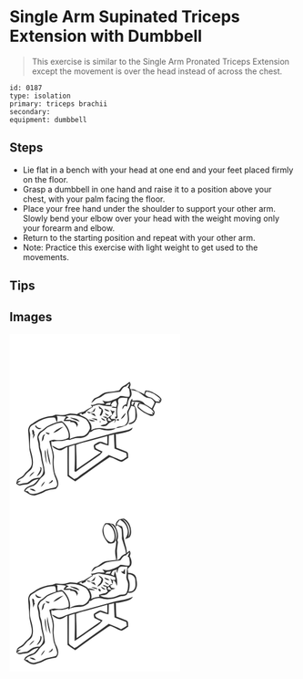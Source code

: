 # Single Arm Supinated Triceps Extension with Dumbbell
> This exercise is similar to the Single Arm Pronated Triceps Extension except the movement is over the head instead of across the chest.

``` 
id: 0187 
type: isolation 
primary: triceps brachii 
secondary:  
equipment: dumbbell 
``` 

## Steps

 - Lie flat in a bench with your head at one end and your feet placed firmly on the floor.
 - Grasp a dumbbell in one hand and raise it to a position above your chest, with your palm facing the floor.
 - Place your free hand under the shoulder to support your other arm. Slowly bend your elbow over your head with the weight moving only your forearm and elbow.
 - Return to the starting position and repeat with your other arm.
 - Note: Practice this exercise with light weight to get used to the movements.

## Tips


## Images

<svg width="300" height="296" viewBox="0 0 225 222" xmlns="http://www.w3.org/2000/svg">
  <g fill="#FFF">
    <path d="M0 0h225v222H0V0m150.08 68.58c-2.64 1.12-3.83 3.86-5.61 5.89-5.71 1.66-11.76 1.55-17.6 2.53-3.23.6-5.75 2.81-8.33 4.68-2 1.48-4.49 2.01-6.64 3.22-1.8 1.64-3.01 3.82-4.01 6.02 2.38-1.21 3.67-3.68 5.85-5.13 2.28-1.15 4.86-1.61 7.04-2.99 2.37-1.15 4.14-3.34 6.75-4.05 5.98-1.85 12.35-1.56 18.46-2.71 2.42-2.51 3.34-6.77 7.6-6.69 1.34-1.52 2.76-3.01 4.63-3.89-.57 1.91-1.51 3.67-2.48 5.41.5.31 1.49.94 1.98 1.25.2 3.42 1.83 7.13.2 10.39-4.14 1.52-8.13-1.65-12.28-.51-3.12 3.19-7.6 4.2-11.56 5.92-3.76 1.69-8.08 1.11-11.8-.39 1.04 1.36 2.31 2.63 2.84 4.3-3.9.36-7.99-.95-11.71.73-1.98.89-4.14.97-6.27.9.59.91 1.19 1.82 1.78 2.73-3.98 1.52-7.52 3.88-11.09 6.15-3.19.65-6.47 1.33-9.06 3.48-3.25-.38-6.51-1.12-9.8-.87-3.04.43-5.82 2.09-8.94 1.99-3.08.17-6.09-.67-9.16-.71-1.98.61-3.75 1.85-5.85 2.04-9.01.75-17.63 4.41-24.8 9.87-3.79 1.33-5.45 5.28-5.69 9.03.56 7.62 1.31 15.22 1.58 22.86.46 7.4 4.18 14.46 3.07 21.96-1.03 5.87-6.9 8.46-10.05 12.98-2.13 3.42-6.59 4.03-8.99 7.14-.59 1.52-.89 3.14-1.31 4.71 1.62 1.26 3.32 3.2 5.61 2.42 3.55-1.09 7.43-.77 10.89-2 3.8-3 7.86-5.79 12.86-6.22-2.79 3.3-5.44 7.44-10.06 8.26-3.47 1.58-8.29 3.33-8.85 7.63 1.05.67 2.13 1.29 3.24 1.87 2.9 2.44 6.65 3.97 10.46 3.85 4.3-1.46 8.8-2.48 12.79-4.74 4.67-2.75 10.2-2.97 15.4-3.99 1.54-1.7 3.18-3.64 3.08-6.08.45-5.71-3.48-10.4-4.8-15.7-1.13-6.3-1.77-12.71-.98-19.09.59-7.63-4.31-14.48-3.24-22.07.26.21.78.64 1.03.85l1.33.12c4.65-1.6 9.62-.26 14.32-1.5 2.28-.5 4.57-1.5 6.92-.78 3.94-1.37 7.92-2.97 12.18-2.57 5.62.28 12.2-1.99 14.43-7.59 1.62-.3 3.13-.92 4.19-2.23 3.44-1.31 7.21-2.55 10.9-1.58 6.42 1.93 14.31 2.64 19.91-1.75-4.93.6-9.92 1.73-14.88.69-5.96-1.26-12.43-1.08-17.9 1.86 1.05-3.66.29-7.96-2.34-10.79l-.43-.54c-.26-.5-.77-1.49-1.03-1.98-2.43-2.78-5.94-4.33-9.35-5.54-.9-.67-1.79-1.35-2.69-2.03 1.37-.59 2.73-1.18 4.11-1.74l-1.47 1.03c.48.49.98.97 1.48 1.45 1.43-.93 3.01-1.6 4.61-2.21.02-.41.07-1.24.1-1.66 2.94-2.23 5.76-4.72 9.22-6.15-.08-.32-.23-.97-.3-1.3 3.51-.29 6.78-2.69 10.38-1.53a53.704 53.704 0 0 0 16.21 1.81l-2.28-.94c.63-3.46 3.07-5.56 6.36-6.34.49 1.5 1 2.99 1.5 4.48-.4 1.29-.77 2.59-1.12 3.9-1.45-.27-2.89-.55-4.33-.84-.72.46-1.42.93-2.11 1.41 2.25.22 4.5.51 6.75.81-.45 3.72-.41 7.48.04 11.2h-1.86l.44 2.79c1-.5 2.02-.97 2.99-1.53-.89-6.2-.91-12.66 1.14-18.65-1.04-2.39-.89-5.79 1.87-6.95 3.17-1.21 6.71-.22 10.02-.37.03 2.95-.63 5.82-1.71 8.55-3.27.39-5.69 3.14-4.82 6.5.77-1.38 1.47-2.81 2.29-4.16 1.19-.69 2.51.25 3.74.38 1.1-4.22 1.24-9.13 4.49-12.38 2.36-2.66 1.21-6.64.49-9.7 3.39 1.04 7.04 1.41 10.15 3.21 3.29 2.04 6.03 4.85 9.34 6.86 2.41 1.45 5.61.32 7.88 2.11 1.72 1.08 2.84 2.85 3.82 4.59-.9 2.73-2.36 5.23-3.63 7.79-2.9-1.98-5.86-3.9-9.01-5.46-3.54-5.6-10.67-5.54-16.45-4.54l-.28-2.8c-2.05 1.69-3.04 4.17-2.9 6.81.14 4.06-2.6 7.26-3.92 10.88.53 5.22 2.51 11.37-1.33 15.83-3 4.61-9.79 1.4-13.33 5.32 4.55-.32 9.01-1.67 13.12-3.63 3.47-2.03 4.43-6.58 3.9-10.3-.07-3.09-1.23-6.5.4-9.35 1.05-1.98 1.87-4.07 2.65-6.17 1.66.56 4.08.4 4.85 2.34.83 4.6.83 9.34.52 13.99-.98 4.09-4.86 5.95-8.68 6.59-.53 2.11 2.3 1.24 3.47.98 5.44-1.35 8.01-7.43 7.36-12.59-.5-3.99-.41-8.53-3.55-11.51-.15-1.19 2.55-5.78-.23-4.23-.71 1.22-1.34 2.48-1.96 3.75l-1.45-1.05c.13-1.21.27-2.41.41-3.62 4.32-.16 8.63.29 12.81 1.37-1.28.02-2.56.06-3.84.1-.97 2.32-2.72 5.29-.31 7.39 4.37 4.12 9.75 7.16 15.29 9.43 2.27 1.18 5.32.37 5.79-2.38 1.29-2.22-.59-4.27-1.87-5.92 1.35-2.96 2.65-5.95 4.11-8.86 1.55.44 3.13.62 4.73.55 1.64-.96 2.37-2.89 2.5-4.71-1.38-3.34-4.76-5.2-7.64-7.08-4.17-2.36-8.69-4.96-13.66-4.54-.56 1.63-1.18 3.24-1.66 4.9-3.54-2.27-7.65-3.38-11.26-5.52-2-1.3-4.41-.88-6.66-.97-.27-.69-.81-2.08-1.08-2.78 1.38-2.31 1.67-4.95-.28-7.04-2.59 1.96-5.09 4.08-8.09 5.38m-32.59 26.35c.27 1.08.53 2.17.8 3.25.96.39 1.93.78 2.9 1.17.19 2.85-1.23 5.39-2.38 7.89 2.81 1.68 3.35-2.57 4.36-4.37 1.17-3.9-3.36-5.75-5.68-7.94m-7.73 7.11c-.93.49-1.86.98-2.8 1.47-1.77-.62-3.59-1.12-5.46-1.31 1.1.91 2.33 1.65 3.55 2.39 2.33-.85 4.66-1.69 6.96-2.59.45-1.62.88-3.25 1.28-4.88-1.4 1.47-2.53 3.16-3.53 4.92m15.38-3.58c.86 3.16 4.1 3.31 6.83 3.61-.68-.62-1.35-1.24-2.03-1.85-1.62-.53-3.2-1.16-4.8-1.76m7.38 1.3c2.02 1.99 2.23 4.83 3.16 7.35.3-.79.89-2.36 1.19-3.14.46-.42 1.37-1.25 1.82-1.67-.25-.2-.76-.61-1.02-.81-.61.06-1.22.08-1.83.05-1.12-.57-2.22-1.17-3.32-1.78m-6.82 4.37c.87 2.32 2.84 4.54 5.54 3.37-1.82-1.16-3.65-2.31-5.54-3.37m21.03 8.22c3.33-1.68 5.7-4.77 6.54-8.4-2.73 2.32-4.86 5.26-6.54 8.4m-39.57-7.53c2.09 1.45 4.19 2.94 6.61 3.77-.66-1.2-1.36-2.39-2.06-3.57-1.51-.08-3.03-.14-4.55-.2m21.22 6.09l-.38-1.79c-1.75-.24-3.49-.45-5.24-.62 1.47 1.17 3.16 1.99 4.96 2.51-.22 2.08.62 3.94 1.92 5.52-.95.76-1.9 1.51-2.85 2.27-2.41.33-4.77.94-6.99 1.96 1.95 1.14 4.21.93 6.32.49 2.43-.21 3.47-2.72 5.32-3.94 2.54-1.63 5.34-2.76 7.99-4.18-.54 1.35-1.02 2.72-1.46 4.11 1.26-1.21 2-2.8 2.75-4.36-1.9-1.49-4.39-.84-6.6-.97-.41-.87-.81-1.74-1.2-2.6a8.463 8.463 0 0 0 2.5-2.69c-2.62.98-4.49 3.18-7.04 4.29m-20.64.36c2.57 1.14 5.24 2 7.94 2.76-.16-.5-.47-1.5-.63-2-2.4-.52-4.85-.83-7.31-.76m12.9-.76c1.07 2.49 3.24 4.08 6.05 3.67-1.72-1.66-3.84-2.81-6.05-3.67m-16.58 2.26c2.23 2.44 5.94 2.83 8.93 1.7-2.9-.91-5.89-1.55-8.93-1.7m37.61-.53c-.8 2.94 4.27 2.41 2-.13-.5.03-1.5.1-2 .13m-22.42 2.78c-1.74 2.85 3.31.44 0 0m36.14 11.56c-9.17 1.91-18.41 3.6-27.39 6.34-17.5 4.69-34.98 9.47-52.34 14.65-3.84 1.11-7.38 3.92-11.56 3.43-2.82-1.12-5.3-2.96-8.2-3.91 1.77 3.39 5.6 4.86 9.01 5.99 4.54.98 7.45-3.2 11.46-4.26.11 12.76.01 25.51.13 38.26 3.34 2.42 6.74 4.75 10.19 7.01 14.85-11 29.92-21.78 45.34-31.96 5.64.85 10.2 5.2 15.81 6.22 3.21-1.18 5.81-3.6 8.72-5.37-.45-2.67.65-6.97-2.62-8.07-4.27-1.81-8.66-3.31-12.95-5.04-.66-6-.58-12.04-.84-18.07 2.64.05 5.25-.38 7.78-1.11 4.27-1.18 8.91-1.69 12.62-4.3 1.16-.64 1.24-2.07 1.7-3.17-2.16 1.36-4.29 2.9-6.86 3.36z"/>
    <path d="M180.42 75.86c6.59.53 12.6 4.34 17.45 8.64l1.45 3.02c-.72-.36-2.17-1.08-2.89-1.44.58 1.01 1.15 2.02 1.72 3.05-1.7-.07-3.4-.05-5.07-.34-2.54-1.7-4.35-4.6-7.56-5.18-2.84-.47-5.24-2.01-6.88-4.35.6-1.13 1.2-2.26 1.78-3.4zM126.53 93.31c1.02-3.01 4.69-2.31 7.11-3.14l-.96 3.31c-2.05-.06-4.1-.1-6.15-.17zM171.43 91.87c5.55.56 10.43 3.64 14.84 6.85 1.91 1.33 3.45 3.18 4.05 5.47-.66-.28-1.97-.85-2.63-1.13.48 1.02.95 2.03 1.41 3.06-7.62-.08-14.21-5.1-19.43-10.23.59-1.34 1.18-2.68 1.76-4.02zM74.18 108.08c8.84-2.87 18.56-.23 26.38 4.28 3.12 3.05 5.26 7.35 5.53 11.7-1.63 5.2-5.97 10.89-12 10.64-5.17-.24-10.02 1.62-14.73 3.48 1.79-8.82-3.19-18.25-10.41-23.19-5.88.3-11.28 3.21-16.68 5.34-4.17 1.49-6.81 5.26-10.63 7.33-4.47 2.51-5.96 8.58-4.3 13.24 1.45 4.3.75 8.99 2.35 13.25 1.8 5.12 1.71 10.65 3.24 15.84.9 4.27 2.76 8.79 1.07 13.11-.61 2.44-2.54 4.16-4.05 6.06-3.32.4-6.87.34-9.85 2.06-2.31 1.24-4.21 3.1-6.46 4.44-3.24.61-6.53.97-9.69 1.97-1.12.61-5.18-.73-2.58-1.91 1.19-.8 2.39-1.57 3.53-2.45l-4.65.76c1.57-1.8 3.38-3.41 5.68-4.17 3.12-.98 4.44-4.21 6.6-6.37 2.5-2.82 6.63-4.43 7.52-8.44 2.45-8.39-1-16.9-2.89-25.03-.33-5.37-.16-10.78 0-16.16.57-3.32-2.05-6.6-.33-9.8.65-3.25 4.18-4.12 6.55-5.8 7.44-5.19 16.49-8.77 25.69-8.16 2.27 1.03 1.8 4.5 3.77 6.03.16-2.71 1.04-5.81-.63-8.24 4.09.55 8.23.74 12.35.81-.27.41-.83 1.23-1.11 1.65-.85 1.33-1.57 2.75-2.27 4.17 3.05.2 6.1.31 9.15-.01-.1.42-.3 1.26-.4 1.67 4.29-1.07 9.27 2.23 8.58 6.94.51-1.25 1.06-2.48 1.65-3.69-.58-1.23-.87-2.72-2-3.58-2.25-1.92-5.61-1.11-7.93-2.87-2.09-.02-4.19 0-6.28.02l.15-.88c1.36-.7 2.68-1.47 3.95-2.34-1.32-.52-2.63-1.03-3.87-1.7m5.32 2.03c3.97 2.45 8.5 3.89 12.92 5.34-2.7-4.35-8.37-4.62-12.92-5.34M33.63 121.2c1.38 3.33 5.47 5.72 8.54 2.92-2.97-.12-6.02-.7-7.19-3.81-.33.22-1.01.66-1.35.89m-3.99 5.7c.46 1.97.79 3.98.75 6.02l1.19-1.01c-.51 1.98-.71 4-.59 6.05 1.03-1.88 1.73-3.91 2.52-5.9-.29-.02-.87-.06-1.16-.09 1.01-2.22-.3-4.19-1.35-6.06-.34.25-1.02.74-1.36.99m10.42 48.27c.31.88.63 1.77.95 2.65-1.18 3.46-3.26 6.47-5.12 9.58 4.11-1.91 6.85-6.65 6.19-11.16-.51-.27-1.52-.8-2.02-1.07m-13.98 12.81c2.54-1.95 4.87-4.17 6.82-6.7-3.14 1.16-5.47 3.67-6.82 6.7zM129.78 113.99c-.74-1.49.35-2.77 1.36-3.72.69 1.65 1.98 2.83 3.4 3.83-1.57.38-3.26.74-4.76-.11z"/>
    <path d="M52.15 122.1c5.66-2.25 11.19-5.7 17.54-5.16 4.92 5.17 9.65 12.31 8.09 19.74-5.3 3.02-11.71 3.72-17.67 2.73-2.7-.68-5.21.61-7.64 1.57 1.14 7.41 4.92 14.36 4.49 21.99-.61 9.16.04 18.71 3.89 27.17 1.05 3.48 3.57 8.09.47 11.18-4.91 2.32-10.71 1.92-15.6 4.41-5.78 3.02-12.44 6.14-19.02 4.07-.94-.98-1.85-1.98-2.76-2.98-.82.01-2.45.04-3.26.05 1.22-3.88 5.86-5.01 9.24-6.34 5.39-1.24 7.82-6.7 11.12-10.53 1.93-2.3 5.37-3.8 5.52-7.18-.37-8.47-3.49-16.53-3.96-25-.1-3.79-2.73-7-2.43-10.82.31-3.96-1.35-7.65-2.05-11.47 1.42-2.38 2.1-5.52 4.82-6.8 3.4-1.78 5.57-5.26 9.21-6.63m5.5 8.06c5.28-.91 9.06-5.17 13.43-7.93-5.19 1.12-9.84 4.07-13.43 7.93m-9.87-.81c.4 2.03 2.24 2.72 4.07 2.99.27-.38.82-1.14 1.09-1.52-1.74-.44-3.45-.97-5.16-1.47m-5.27 12.14c2.08-1.53 2.83-3.84 2.71-6.37.64-1 1.26-2.01 1.86-3.03-4.48.86-3.83 5.95-4.57 9.4m2.72 8.78c.61.5.61.5 0 0m4.56 6.85c1.08 5.18 1.42 10.67 4.06 15.38-.38-7.52-3.41-14.65-3.54-22.23-.66 2.21-1.09 4.57-.52 6.85m-3.27-4.73c-.26 6.34.64 12.73 2.72 18.73-.47-5.04-1.39-10.04-1.46-15.12.1-1.35-.66-2.49-1.26-3.61m7.83 41.89c-1.08.77-2.09 1.63-2.91 2.68 2.14-.62 5.03-1.27 5.63-3.8-.9-2.11-1.87.36-2.72 1.12m-12.78 7.05c2.19-2.05 3.98-4.52 5.15-7.29-2.5 1.75-4.54 4.24-5.15 7.29m-15.08 2.79c2.46 1.42 5.09 2.67 7.98 2.82-1.57-2.76-5.04-3.83-7.98-2.82zM130.99 133.92c2.24-.55 4.49-1.11 6.73-1.72.06 6.25.64 12.47.75 18.71 5.06 2.23 10.37 3.91 15.49 6.03l.75 4.95c-3.01 1.69-6.34 5.65-10.02 3.36-4.47-2.34-9.37-3.63-13.86-5.93-9.35 6.71-18.6 13.57-28.05 20.15-4.17 2.95-8.46 5.74-12.39 9-1.45 1.29-3.27 2.02-5.08 2.66-2.3-1.85-4.87-3.39-6.99-5.46-.2-12.4-.06-24.82-.01-37.23 2.54-.85 5.11-1.61 7.7-2.29.25 11.54.16 23.12-.38 34.65.57.24 1.15.49 1.72.73 7.58-5.95 15.74-11.12 23.61-16.67 4.11-3.04 9.1-5.33 11.61-10.04-2.98-1.5-6.12-2.69-8.91-4.52-.31-1-.56-2.01-.75-3.03 2.27-1.24 4.54-2.49 6.84-3.67 3.51 1.42 7.11 2.68 10.88 3.14.19-4.27.16-8.55.36-12.82z"/>
    <path d="M105.53 140.72c7.75-2.28 15.63-4.13 23.39-6.36.03 3.52.05 7.04.08 10.56-3.93-1.04-8.18-4.75-12.15-2.14-1.92 1.05-3.88 2.07-5.56 3.48-.85 1.74.38 3.74.59 5.55 2.89 1.38 5.79 2.76 8.68 4.16-10.85 7.13-21.34 14.8-32.07 22.13-.02-10.72-.24-21.43-.79-32.12 5.64-2.62 11.89-3.52 17.83-5.26z"/>
  </g>
  <g fill="#333">
    <path d="M150.08 68.58c3-1.3 5.5-3.42 8.09-5.38 1.95 2.09 1.66 4.73.28 7.04.27.7.81 2.09 1.08 2.78 2.25.09 4.66-.33 6.66.97 3.61 2.14 7.72 3.25 11.26 5.52.48-1.66 1.1-3.27 1.66-4.9 4.97-.42 9.49 2.18 13.66 4.54 2.88 1.88 6.26 3.74 7.64 7.08-.13 1.82-.86 3.75-2.5 4.71-1.6.07-3.18-.11-4.73-.55-1.46 2.91-2.76 5.9-4.11 8.86 1.28 1.65 3.16 3.7 1.87 5.92-.47 2.75-3.52 3.56-5.79 2.38-5.54-2.27-10.92-5.31-15.29-9.43-2.41-2.1-.66-5.07.31-7.39 1.28-.04 2.56-.08 3.84-.1a44.57 44.57 0 0 0-12.81-1.37c-.14 1.21-.28 2.41-.41 3.62l1.45 1.05c.62-1.27 1.25-2.53 1.96-3.75 2.78-1.55.08 3.04.23 4.23 3.14 2.98 3.05 7.52 3.55 11.51.65 5.16-1.92 11.24-7.36 12.59-1.17.26-4 1.13-3.47-.98 3.82-.64 7.7-2.5 8.68-6.59.31-4.65.31-9.39-.52-13.99-.77-1.94-3.19-1.78-4.85-2.34-.78 2.1-1.6 4.19-2.65 6.17-1.63 2.85-.47 6.26-.4 9.35.53 3.72-.43 8.27-3.9 10.3-4.11 1.96-8.57 3.31-13.12 3.63 3.54-3.92 10.33-.71 13.33-5.32 3.84-4.46 1.86-10.61 1.33-15.83 1.32-3.62 4.06-6.82 3.92-10.88-.14-2.64.85-5.12 2.9-6.81l.28 2.8c5.78-1 12.91-1.06 16.45 4.54 3.15 1.56 6.11 3.48 9.01 5.46 1.27-2.56 2.73-5.06 3.63-7.79-.98-1.74-2.1-3.51-3.82-4.59-2.27-1.79-5.47-.66-7.88-2.11-3.31-2.01-6.05-4.82-9.34-6.86-3.11-1.8-6.76-2.17-10.15-3.21.72 3.06 1.87 7.04-.49 9.7-3.25 3.25-3.39 8.16-4.49 12.38-1.23-.13-2.55-1.07-3.74-.38-.82 1.35-1.52 2.78-2.29 4.16-.87-3.36 1.55-6.11 4.82-6.5 1.08-2.73 1.74-5.6 1.71-8.55-3.31.15-6.85-.84-10.02.37-2.76 1.16-2.91 4.56-1.87 6.95-2.05 5.99-2.03 12.45-1.14 18.65-.97.56-1.99 1.03-2.99 1.53l-.44-2.79h1.86c-.45-3.72-.49-7.48-.04-11.2-2.25-.3-4.5-.59-6.75-.81.69-.48 1.39-.95 2.11-1.41 1.44.29 2.88.57 4.33.84.35-1.31.72-2.61 1.12-3.9-.5-1.49-1.01-2.98-1.5-4.48-3.29.78-5.73 2.88-6.36 6.34l2.28.94c-5.48.22-10.92-.38-16.21-1.81-3.6-1.16-6.87 1.24-10.38 1.53.07.33.22.98.3 1.3-3.46 1.43-6.28 3.92-9.22 6.15-.03.42-.08 1.25-.1 1.66-1.6.61-3.18 1.28-4.61 2.21-.5-.48-1-.96-1.48-1.45l1.47-1.03c-1.38.56-2.74 1.15-4.11 1.74.9.68 1.79 1.36 2.69 2.03 3.41 1.21 6.92 2.76 9.35 5.54.26.49.77 1.48 1.03 1.98l.43.54c2.63 2.83 3.39 7.13 2.34 10.79 5.47-2.94 11.94-3.12 17.9-1.86 4.96 1.04 9.95-.09 14.88-.69-5.6 4.39-13.49 3.68-19.91 1.75-3.69-.97-7.46.27-10.9 1.58-1.06 1.31-2.57 1.93-4.19 2.23-2.23 5.6-8.81 7.87-14.43 7.59-4.26-.4-8.24 1.2-12.18 2.57-2.35-.72-4.64.28-6.92.78-4.7 1.24-9.67-.1-14.32 1.5l-1.33-.12c-.25-.21-.77-.64-1.03-.85-1.07 7.59 3.83 14.44 3.24 22.07-.79 6.38-.15 12.79.98 19.09 1.32 5.3 5.25 9.99 4.8 15.7.1 2.44-1.54 4.38-3.08 6.08-5.2 1.02-10.73 1.24-15.4 3.99-3.99 2.26-8.49 3.28-12.79 4.74-3.81.12-7.56-1.41-10.46-3.85-1.11-.58-2.19-1.2-3.24-1.87.56-4.3 5.38-6.05 8.85-7.63 4.62-.82 7.27-4.96 10.06-8.26-5 .43-9.06 3.22-12.86 6.22-3.46 1.23-7.34.91-10.89 2-2.29.78-3.99-1.16-5.61-2.42.42-1.57.72-3.19 1.31-4.71 2.4-3.11 6.86-3.72 8.99-7.14 3.15-4.52 9.02-7.11 10.05-12.98 1.11-7.5-2.61-14.56-3.07-21.96-.27-7.64-1.02-15.24-1.58-22.86.24-3.75 1.9-7.7 5.69-9.03 7.17-5.46 15.79-9.12 24.8-9.87 2.1-.19 3.87-1.43 5.85-2.04 3.07.04 6.08.88 9.16.71 3.12.1 5.9-1.56 8.94-1.99 3.29-.25 6.55.49 9.8.87 2.59-2.15 5.87-2.83 9.06-3.48 3.57-2.27 7.11-4.63 11.09-6.15-.59-.91-1.19-1.82-1.78-2.73 2.13.07 4.29-.01 6.27-.9 3.72-1.68 7.81-.37 11.71-.73-.53-1.67-1.8-2.94-2.84-4.3 3.72 1.5 8.04 2.08 11.8.39 3.96-1.72 8.44-2.73 11.56-5.92 4.15-1.14 8.14 2.03 12.28.51 1.63-3.26 0-6.97-.2-10.39-.49-.31-1.48-.94-1.98-1.25.97-1.74 1.91-3.5 2.48-5.41-1.87.88-3.29 2.37-4.63 3.89-4.26-.08-5.18 4.18-7.6 6.69-6.11 1.15-12.48.86-18.46 2.71-2.61.71-4.38 2.9-6.75 4.05-2.18 1.38-4.76 1.84-7.04 2.99-2.18 1.45-3.47 3.92-5.85 5.13 1-2.2 2.21-4.38 4.01-6.02 2.15-1.21 4.64-1.74 6.64-3.22 2.58-1.87 5.1-4.08 8.33-4.68 5.84-.98 11.89-.87 17.6-2.53 1.78-2.03 2.97-4.77 5.61-5.89m30.34 7.28a219.6 219.6 0 0 1-1.78 3.4c1.64 2.34 4.04 3.88 6.88 4.35 3.21.58 5.02 3.48 7.56 5.18 1.67.29 3.37.27 5.07.34-.57-1.03-1.14-2.04-1.72-3.05.72.36 2.17 1.08 2.89 1.44l-1.45-3.02c-4.85-4.3-10.86-8.11-17.45-8.64m-53.89 17.45c2.05.07 4.1.11 6.15.17l.96-3.31c-2.42.83-6.09.13-7.11 3.14m44.9-1.44c-.58 1.34-1.17 2.68-1.76 4.02 5.22 5.13 11.81 10.15 19.43 10.23-.46-1.03-.93-2.04-1.41-3.06.66.28 1.97.85 2.63 1.13-.6-2.29-2.14-4.14-4.05-5.47-4.41-3.21-9.29-6.29-14.84-6.85m-97.25 16.21c1.24.67 2.55 1.18 3.87 1.7-1.27.87-2.59 1.64-3.95 2.34l-.15.88c2.09-.02 4.19-.04 6.28-.02 2.32 1.76 5.68.95 7.93 2.87 1.13.86 1.42 2.35 2 3.58-.59 1.21-1.14 2.44-1.65 3.69.69-4.71-4.29-8.01-8.58-6.94.1-.41.3-1.25.4-1.67-3.05.32-6.1.21-9.15.01.7-1.42 1.42-2.84 2.27-4.17.28-.42.84-1.24 1.11-1.65-4.12-.07-8.26-.26-12.35-.81 1.67 2.43.79 5.53.63 8.24-1.97-1.53-1.5-5-3.77-6.03-9.2-.61-18.25 2.97-25.69 8.16-2.37 1.68-5.9 2.55-6.55 5.8-1.72 3.2.9 6.48.33 9.8-.16 5.38-.33 10.79 0 16.16 1.89 8.13 5.34 16.64 2.89 25.03-.89 4.01-5.02 5.62-7.52 8.44-2.16 2.16-3.48 5.39-6.6 6.37-2.3.76-4.11 2.37-5.68 4.17l4.65-.76c-1.14.88-2.34 1.65-3.53 2.45-2.6 1.18 1.46 2.52 2.58 1.91 3.16-1 6.45-1.36 9.69-1.97 2.25-1.34 4.15-3.2 6.46-4.44 2.98-1.72 6.53-1.66 9.85-2.06 1.51-1.9 3.44-3.62 4.05-6.06 1.69-4.32-.17-8.84-1.07-13.11-1.53-5.19-1.44-10.72-3.24-15.84-1.6-4.26-.9-8.95-2.35-13.25-1.66-4.66-.17-10.73 4.3-13.24 3.82-2.07 6.46-5.84 10.63-7.33 5.4-2.13 10.8-5.04 16.68-5.34 7.22 4.94 12.2 14.37 10.41 23.19 4.71-1.86 9.56-3.72 14.73-3.48 6.03.25 10.37-5.44 12-10.64-.27-4.35-2.41-8.65-5.53-11.7-7.82-4.51-17.54-7.15-26.38-4.28M52.15 122.1c-3.64 1.37-5.81 4.85-9.21 6.63-2.72 1.28-3.4 4.42-4.82 6.8.7 3.82 2.36 7.51 2.05 11.47-.3 3.82 2.33 7.03 2.43 10.82.47 8.47 3.59 16.53 3.96 25-.15 3.38-3.59 4.88-5.52 7.18-3.3 3.83-5.73 9.29-11.12 10.53-3.38 1.33-8.02 2.46-9.24 6.34.81-.01 2.44-.04 3.26-.05.91 1 1.82 2 2.76 2.98 6.58 2.07 13.24-1.05 19.02-4.07 4.89-2.49 10.69-2.09 15.6-4.41 3.1-3.09.58-7.7-.47-11.18-3.85-8.46-4.5-18.01-3.89-27.17.43-7.63-3.35-14.58-4.49-21.99 2.43-.96 4.94-2.25 7.64-1.57 5.96.99 12.37.29 17.67-2.73 1.56-7.43-3.17-14.57-8.09-19.74-6.35-.54-11.88 2.91-17.54 5.16z"/>
    <path d="M117.49 94.93c2.32 2.19 6.85 4.04 5.68 7.94-1.01 1.8-1.55 6.05-4.36 4.37 1.15-2.5 2.57-5.04 2.38-7.89-.97-.39-1.94-.78-2.9-1.17-.27-1.08-.53-2.17-.8-3.25zM109.76 102.04c1-1.76 2.13-3.45 3.53-4.92-.4 1.63-.83 3.26-1.28 4.88-2.3.9-4.63 1.74-6.96 2.59-1.22-.74-2.45-1.48-3.55-2.39 1.87.19 3.69.69 5.46 1.31.94-.49 1.87-.98 2.8-1.47zM125.14 98.46c1.6.6 3.18 1.23 4.8 1.76.68.61 1.35 1.23 2.03 1.85-2.73-.3-5.97-.45-6.83-3.61zM132.52 99.76c1.1.61 2.2 1.21 3.32 1.78.61.03 1.22.01 1.83-.05.26.2.77.61 1.02.81-.45.42-1.36 1.25-1.82 1.67-.3.78-.89 2.35-1.19 3.14-.93-2.52-1.14-5.36-3.16-7.35zM125.7 104.13c1.89 1.06 3.72 2.21 5.54 3.37-2.7 1.17-4.67-1.05-5.54-3.37zM146.73 112.35c1.68-3.14 3.81-6.08 6.54-8.4-.84 3.63-3.21 6.72-6.54 8.4zM107.16 104.82c1.52.06 3.04.12 4.55.2.7 1.18 1.4 2.37 2.06 3.57-2.42-.83-4.52-2.32-6.61-3.77z"/>
    <path d="M128.38 110.91c2.55-1.11 4.42-3.31 7.04-4.29a8.463 8.463 0 0 1-2.5 2.69c.39.86.79 1.73 1.2 2.6 2.21.13 4.7-.52 6.6.97-.75 1.56-1.49 3.15-2.75 4.36.44-1.39.92-2.76 1.46-4.11-2.65 1.42-5.45 2.55-7.99 4.18-1.85 1.22-2.89 3.73-5.32 3.94-2.11.44-4.37.65-6.32-.49 2.22-1.02 4.58-1.63 6.99-1.96.95-.76 1.9-1.51 2.85-2.27-1.3-1.58-2.14-3.44-1.92-5.52-1.8-.52-3.49-1.34-4.96-2.51 1.75.17 3.49.38 5.24.62l.38 1.79m1.4 3.08c1.5.85 3.19.49 4.76.11-1.42-1-2.71-2.18-3.4-3.83-1.01.95-2.1 2.23-1.36 3.72zM79.5 110.11c4.55.72 10.22.99 12.92 5.34-4.42-1.45-8.95-2.89-12.92-5.34zM107.74 111.27c2.46-.07 4.91.24 7.31.76.16.5.47 1.5.63 2-2.7-.76-5.37-1.62-7.94-2.76z"/>
    <path d="M120.64 110.51c2.21.86 4.33 2.01 6.05 3.67-2.81.41-4.98-1.18-6.05-3.67zM104.06 112.77c3.04.15 6.03.79 8.93 1.7-2.99 1.13-6.7.74-8.93-1.7zM141.67 112.24c.5-.03 1.5-.1 2-.13 2.27 2.54-2.8 3.07-2 .13zM119.25 115.02c3.31.44-1.74 2.85 0 0zM33.63 121.2c.34-.23 1.02-.67 1.35-.89 1.17 3.11 4.22 3.69 7.19 3.81-3.07 2.8-7.16.41-8.54-2.92zM57.65 130.16c3.59-3.86 8.24-6.81 13.43-7.93-4.37 2.76-8.15 7.02-13.43 7.93zM155.39 126.58c2.57-.46 4.7-2 6.86-3.36-.46 1.1-.54 2.53-1.7 3.17-3.71 2.61-8.35 3.12-12.62 4.3-2.53.73-5.14 1.16-7.78 1.11.26 6.03.18 12.07.84 18.07 4.29 1.73 8.68 3.23 12.95 5.04 3.27 1.1 2.17 5.4 2.62 8.07-2.91 1.77-5.51 4.19-8.72 5.37-5.61-1.02-10.17-5.37-15.81-6.22-15.42 10.18-30.49 20.96-45.34 31.96-3.45-2.26-6.85-4.59-10.19-7.01-.12-12.75-.02-25.5-.13-38.26-4.01 1.06-6.92 5.24-11.46 4.26-3.41-1.13-7.24-2.6-9.01-5.99 2.9.95 5.38 2.79 8.2 3.91 4.18.49 7.72-2.32 11.56-3.43 17.36-5.18 34.84-9.96 52.34-14.65 8.98-2.74 18.22-4.43 27.39-6.34m-24.4 7.34c-.2 4.27-.17 8.55-.36 12.82-3.77-.46-7.37-1.72-10.88-3.14-2.3 1.18-4.57 2.43-6.84 3.67.19 1.02.44 2.03.75 3.03 2.79 1.83 5.93 3.02 8.91 4.52-2.51 4.71-7.5 7-11.61 10.04-7.87 5.55-16.03 10.72-23.61 16.67-.57-.24-1.15-.49-1.72-.73.54-11.53.63-23.11.38-34.65-2.59.68-5.16 1.44-7.7 2.29-.05 12.41-.19 24.83.01 37.23 2.12 2.07 4.69 3.61 6.99 5.46 1.81-.64 3.63-1.37 5.08-2.66 3.93-3.26 8.22-6.05 12.39-9 9.45-6.58 18.7-13.44 28.05-20.15 4.49 2.3 9.39 3.59 13.86 5.93 3.68 2.29 7.01-1.67 10.02-3.36l-.75-4.95c-5.12-2.12-10.43-3.8-15.49-6.03-.11-6.24-.69-12.46-.75-18.71-2.24.61-4.49 1.17-6.73 1.72m-25.46 6.8c-5.94 1.74-12.19 2.64-17.83 5.26.55 10.69.77 21.4.79 32.12 10.73-7.33 21.22-15 32.07-22.13-2.89-1.4-5.79-2.78-8.68-4.16-.21-1.81-1.44-3.81-.59-5.55 1.68-1.41 3.64-2.43 5.56-3.48 3.97-2.61 8.22 1.1 12.15 2.14-.03-3.52-.05-7.04-.08-10.56-7.76 2.23-15.64 4.08-23.39 6.36zM29.64 126.9c.34-.25 1.02-.74 1.36-.99 1.05 1.87 2.36 3.84 1.35 6.06.29.03.87.07 1.16.09-.79 1.99-1.49 4.02-2.52 5.9-.12-2.05.08-4.07.59-6.05l-1.19 1.01c.04-2.04-.29-4.05-.75-6.02zM47.78 129.35c1.71.5 3.42 1.03 5.16 1.47-.27.38-.82 1.14-1.09 1.52-1.83-.27-3.67-.96-4.07-2.99zM42.51 141.49c.74-3.45.09-8.54 4.57-9.4-.6 1.02-1.22 2.03-1.86 3.03.12 2.53-.63 4.84-2.71 6.37zM45.23 150.27c.61.5.61.5 0 0zM49.79 157.12c-.57-2.28-.14-4.64.52-6.85.13 7.58 3.16 14.71 3.54 22.23-2.64-4.71-2.98-10.2-4.06-15.38zM46.52 152.39c.6 1.12 1.36 2.26 1.26 3.61.07 5.08.99 10.08 1.46 15.12-2.08-6-2.98-12.39-2.72-18.73zM40.06 175.17c.5.27 1.51.8 2.02 1.07.66 4.51-2.08 9.25-6.19 11.16 1.86-3.11 3.94-6.12 5.12-9.58-.32-.88-.64-1.77-.95-2.65zM26.08 187.98c1.35-3.03 3.68-5.54 6.82-6.7-1.95 2.53-4.28 4.75-6.82 6.7zM54.35 194.28c.85-.76 1.82-3.23 2.72-1.12-.6 2.53-3.49 3.18-5.63 3.8.82-1.05 1.83-1.91 2.91-2.68zM41.57 201.33c.61-3.05 2.65-5.54 5.15-7.29-1.17 2.77-2.96 5.24-5.15 7.29zM26.49 204.12c2.94-1.01 6.41.06 7.98 2.82-2.89-.15-5.52-1.4-7.98-2.82z"/>
  </g>
</svg>

<svg width="300" height="296" viewBox="0 0 225 222" xmlns="http://www.w3.org/2000/svg">
  <g fill="#FFF">
    <path d="M0 0h225v222H0V0m145.14 21.94c-3.42 1.78-6.21 6.04-4.95 9.91.57-.78 1.13-1.56 1.7-2.34 1.92 1.65 4.28 2.9 5.71 5.04.56 4.1.69 8.3.52 12.44 1.71 6.69 4.81 13 5.43 19.94-2.78 1.14-5.6 2.49-7.2 5.17-1.05 1.95-3.02 2.9-4.96 3.73 1.5-4.88-.44-9.88.38-14.81.4-3.03.75-6.06 1.23-9.07-.3-.87-.6-1.74-.89-2.6 2.41-6.36.24-13.55-3.31-19.03-1.34-2.46-4.18-2.83-6.67-3.21-1.96-.21-3.93-.07-5.89.08-2.27 2.82-3.72 6.22-3.75 9.89.19 6.3 3.77 11.8 7.8 16.39 2.97.61 5.98.49 8.39-1.53.23-.68.67-2.04.89-2.72 2.12-7.94-1.22-16.49-7.2-21.88 8.04 3.78 11.23 14.79 7.47 22.62.29.51.58 1.02.88 1.53-.28 2.77-.43 5.55-1.01 8.27-1.14 5.19.04 10.48 1.04 15.58-4.62.69-9.31.98-13.92 1.68-5.07.92-8.05 5.77-12.9 7.2-3.23.83-4.82 4.03-6.02 6.85 2.16-1.51 3.67-3.76 5.84-5.26 2.25-1.16 4.83-1.62 6.96-3.05 2.48-1.35 4.56-3.45 7.35-4.18 5.84-1.66 12.01-1.46 17.95-2.56 2.36-2.52 3.37-6.64 7.52-6.69 1.42-1.5 2.91-2.95 4.7-4.01-.59 1.95-1.51 3.77-2.44 5.58.48.3 1.45.92 1.94 1.22.21 3.44 1.77 7.12.2 10.42-4.1 1.34-8.05-1.45-12.17-.61-3.26 3.24-7.83 4.35-11.93 6.09-3.71 1.58-7.9.94-11.56-.44 1.06 1.34 2.28 2.62 2.9 4.25-3.65.35-7.43-.8-10.97.48-2.24.84-4.61 1.2-6.99 1.31.44.49 1.33 1.47 1.78 1.96-3.67 2.32-7.49 4.39-11.15 6.71-3.2.74-6.47 1.44-9.12 3.51-3.24-.37-6.46-1.1-9.73-.85-3.04.43-5.83 2.07-8.96 1.99-3.01.16-5.96-.63-8.97-.7-2.07.54-3.94 1.79-6.1 2.02-6.61.63-13.08 2.75-18.89 5.96-2.96 1.99-5.91 4-8.95 5.87-4.3 5.15-1.64 11.97-1.85 17.96.98 5.94.3 12.05 1.77 17.92 1.15 5.52 3.31 11.24 1.91 16.91-1.39 5.35-6.82 7.78-9.81 12.07-2.16 3.39-6.55 4.09-8.99 7.16-.57 1.54-.9 3.15-1.34 4.73 1.63 1.2 3.32 3.12 5.57 2.39 3.57-1.01 7.42-.78 10.89-1.99 3.84-2.95 7.87-5.8 12.88-6.21-2.6 3.04-4.96 6.96-9.14 7.96-3.02.8-5.49 2.76-8.18 4.23-.61 1.15-1.2 2.32-1.79 3.49 3.6 2.09 6.85 5.06 11.12 5.69 3.02.94 5.81-1.02 8.69-1.63 4.78-1.21 8.75-4.55 13.65-5.36 2.92-.51 5.84-1.06 8.76-1.55 4.73-4.13 3.02-10.9.51-15.75-2.78-4.9-3.03-10.59-3.63-16.06-.34-4.71.87-9.44-.06-14.14-.56-5.65-3.95-10.88-2.81-16.69 1.12.47 2.35 1.28 3.59.46 3.33-1.06 6.84-.42 10.26-.77 2.98-.27 5.84-1.26 8.67-2.19-.1.44-.28 1.33-.37 1.77.66-.35 1.33-.71 2-1.06 1.73-8.85-2.4-18.02-9.19-23.67-1.99-1.86-4.67-.06-6.79.48-.6-2.3-.29-4.72-.23-7.06-.41-.3-1.21-.9-1.61-1.2 4.31.43 8.79.11 12.95 1.52-1.58 1.35-2.57 3.16-3.42 5.02 2.94.15 5.89.25 8.84.11.05.36.14 1.07.18 1.43 4.25-.71 9 2.35 8.39 7.02.52-1.29 1.07-2.56 1.65-3.81-.72-1.34-1.19-2.99-2.58-3.81-2.3-1.36-5.24-.93-7.45-2.47-2.26 0-4.52.02-6.78-.01 1.54-1.08 3.12-2.1 4.66-3.17-1.34-.53-2.67-1.07-3.95-1.73 8.86-2.86 18.63-.27 26.47 4.27 3.15 3.04 5.24 7.35 5.54 11.7-1.63 5.21-5.95 10.86-11.97 10.66-5.42.02-11.03 1.14-15.44 4.48 4.64-1.5 9.44-2.28 14.3-2.16 4.52.04 8.5-2.35 11.7-5.34.09-.53.27-1.59.35-2.12 1.76-.35 3.46-.95 4.67-2.34 3.85-1.53 8.16-2.69 12.2-1.17 7.59 2.46 15.61.27 22.86-2.29 3.19-1.51 7.09-.39 9.87-2.89.46-.87.93-1.74 1.41-2.61 4.28 1.51 9.37-1.12 10.85-5.36 2.18-4.7.75-9.98-.08-14.83-1.23-4.41-6.27-5.89-10.37-5.65-.24-1.8-.49-3.61-.73-5.41 1.54-1.5 3.18-2.91 4.52-4.59 1.64-4.04.22-8.55-1.76-12.2 1.27-2.32 1.56-4.94-.25-7.09-1.23.97-2.44 1.95-3.64 2.96.34-6.68-3.05-12.73-3.83-19.25-1.2-5.12-.2-10.6-2.43-15.5-2.4-.88-4.73-1.94-7.12-2.86a25.3 25.3 0 0 1 4.28-6.08c4.47 2.27 8.31 5.99 9.49 11.01 2.03 5.02.48 10.35-2.63 14.5 2.06-.72 4.19-1.37 6.02-2.6 1.76-2.39 2.23-5.53 1.9-8.44-.4-5.85-2.97-11.92-8.07-15.16-2.08-1.67-4.72.12-7.06.22m-65.78 88.17c4.06 2.32 8.55 3.79 12.91 5.45-2.41-4.62-8.4-4.68-12.91-5.45m57.12 20.5c-16.46 4.5-32.97 8.81-49.34 13.62-5.49 1.63-11.14 2.85-16.34 5.31-2.12.8-4.39 1.92-6.71 1.43-2.9-1.09-5.4-3.08-8.44-3.82 2.16 3.13 5.74 4.87 9.27 5.93 4.45.84 7.55-2.99 11.38-4.38.27 12.78.06 25.56.18 38.35 3.33 2.43 6.74 4.75 10.18 7.04 14.09-10.54 28.57-20.55 43.04-30.57 1.01-.55 1.96-1.57 3.23-1.36 5.23 1.41 9.63 5.21 14.97 6.18 3.19-1.25 5.81-3.58 8.68-5.4-.48-2.65.6-6.89-2.63-8.01-4.27-1.83-8.67-3.31-12.98-5.05-.64-6-.56-12.04-.81-18.06 4.36.07 8.5-1.42 12.7-2.34 3.7-.92 7.91-2.1 9.81-5.76-8.18 4.1-17.48 4.49-26.19 6.89z"/>
    <path d="M148.42 21.56c8.76 3.58 13.25 15.53 8.26 23.74 2.38-8.74-.86-18.44-8.26-23.74zM128.11 28.04c7.54 2.01 11.04 10.84 10.31 18.01.01 3.04-2.63 7.03-6.06 5.63-5.09-2.17-7.79-7.88-8.21-13.16-.68-3.77-.15-8.9 3.96-10.48zM146.24 84.34c3.03-.62 6.16-.04 9.23-.08-.72 4.21-.89 8.47-1.36 12.71-.65 3.53 2.08 6.51 2.23 9.98.03 4.1-.31 8.46-2.37 12.1-2.47 3.16-7.02.88-10.19 2.75-7.69 3.61-17.09 4.77-24.7.34 3.33-.74 7.68.07 10.2-2.78 1.83-1.86 4.07-3.24 5.92-5.08 1.41-.51 2.82-1 4.24-1.49-1.8-.33-3.59-.71-5.38-1.05-.44-.92-.87-1.84-1.3-2.75.78-.32 2.34-.97 3.12-1.29-2.75-1.48-4.38 1.9-6.59 2.86-1.73-1.43-3.97-1.75-6.04-2.37.22.44.66 1.3.89 1.74 1.17.3 2.34.61 3.52.9-.08 2.12.68 4.08 1.89 5.79-.91.72-1.83 1.44-2.74 2.17-3.03.45-5.96 1.34-8.82 2.41l.4 2.51c-3.74.21-7.43 1.12-10.79 2.8 1.5-4.28-.49-8.58-2.69-12.21 2.72.5 5.48.93 8.25.65-2.81-1.46-5.97-1.94-9.06-2.35.23.56.7 1.68.94 2.23-2.88-5.05-8.95-6.06-13.48-9.01 1.56-.7 3.12-1.4 4.71-2.05l-1.72 1.24c.46.44.92.87 1.38 1.3 1.49-.85 3.04-1.58 4.61-2.27.03-.4.1-1.21.13-1.61 2.97-2.25 5.86-4.66 9.23-6.32l-.36-.97c3.24-.42 6.28-2.61 9.62-1.76 6.88 1.55 14.04 1.78 20.44 5.05-.06.87-.2 2.62-.27 3.49-1.2-.36-2.39-.28-3.58-.06l-3.08-2.36c1.49 2 2.03 4.4 2.56 6.79l.95.17.16-4.31c3.75.6 3.92 4.44 5.26 7.25 1.22-6.73-.97-13.4-2.61-19.86-.52 2.24-1.09 4.48-1.56 6.73-1.18-.67-2.36-1.36-3.53-2.04.68-1.45 1.21-2.98 2.11-4.3 1.34-1 3.1-1.18 4.66-1.65.26-.34.76-1.02 1.01-1.36-.43 1.91-.56 3.88-.01 5.8 1.47-2.81.98-7.24 4.57-8.38m3.47 6.41c-.61-.07-1.82-.23-2.43-.3.64 2.36 2.84 3.15 4.99 3.62.01-2.43-.03-4.87-.13-7.3-.86 1.3-1.67 2.63-2.43 3.98m-32.28 5.1c.87 1.78 2.45 2.97 3.8 4.36.1 1.89-1 3.61-1.49 5.4-1.71 1.35-3.14 3-3.98 5.04 3.79-1.68 7.32-4.81 7.64-9.17-.29-3.14-3.42-4.59-5.97-5.63m-10.17 7.87c-1.87-.71-3.78-1.33-5.75-1.7 2.65 3.86 7.22 1.42 10.52-.05.44-1.64.88-3.28 1.29-4.93-1.88 2.35-3.56 4.93-6.06 6.68m17.72-5.22c1.15 2.92 4.15 3.3 6.91 3.63-.62-.64-1.25-1.27-1.88-1.9-1.69-.53-3.35-1.15-5.03-1.73m.53 5.6c1.11 2.33 3.02 4.33 5.82 3.59-1.88-1.28-3.81-2.51-5.82-3.59m-18.52.69c2.21 1.41 4.4 2.87 6.8 3.93-.66-1.23-1.36-2.45-2.06-3.67-1.58-.09-3.16-.18-4.74-.26m.66 6.46c2.79 1.21 5.69 2.26 8.74 2.58-2.19-2.54-5.63-2.74-8.74-2.58m12.89-.85c1.14 2.55 3.38 4.21 6.28 3.81-1.87-1.61-4.03-2.84-6.28-3.81m-3.18 2.95c-.69 1.49 1.21 3.86 2.83 3.25.66-1.42-1.35-3.66-2.83-3.25z"/>
    <path d="M126.38 93.35c1.29-3.02 4.96-2.4 7.56-3.15-.37.78-1.13 2.35-1.5 3.13-2.02.18-4.04.06-6.06.02zM156.4 94.16c4.23.01 8.74 2.29 9.35 6.87.11 4.55 1.45 9.99-2.05 13.65-1.63 2.05-4.46 2.15-6.81 2.63 1.54-5.21 2.41-11.07.1-16.18-1.03-2.18-.6-4.64-.59-6.97zM32.09 119.04c7.99-5.7 17.58-9.53 27.53-9.08 1.58 2.06 1.62 4.67 1.6 7.16-3.58.76-6.95 2.26-10.24 3.83-3.32 1.51-5.57 4.53-8.71 6.31-4.54 2.26-6.63 8.09-5.11 12.83 1.59 4.88.95 10.17 2.81 14.99 1.52 4.55 1.45 9.44 2.75 14.05.89 4.49 3 9.17 1.36 13.74-.61 2.5-2.55 4.33-4.1 6.29-3.56.42-7.4.37-10.49 2.43-2.85 1.53-5.03 4.57-8.52 4.57-3.77.29-7.41 2.4-11.21.91 1.7-1.33 3.52-2.48 5.24-3.78-1.22.17-3.65.52-4.87.69 1.71-1.69 3.53-3.3 5.82-4.13 3.05-1.04 4.44-4.16 6.57-6.33 2.46-2.83 6.58-4.43 7.5-8.41 2.39-8.11-.71-16.44-2.71-24.29-1.32-7.86 1.06-15.98-1.1-23.72-.17-3.79 2.52-6.73 5.88-8.06m10.13 5.24c-3.21-.15-6.03-1.35-7.75-4.15-1.28 4.26 4.7 6.71 7.75 4.15m-12.46 2.27c.19 2.32.71 4.6 1.04 6.9.1 1.52.22 3.04.35 4.55.85-2.03 1.59-4.11 2.41-6.16-.27.05-.82.17-1.09.23.53-1.8.01-6.56-2.71-5.52m10.7 48.63c1.18 4.77-2.54 8.46-4.6 12.33 4.02-2.05 6.83-6.63 6.25-11.17-.41-.29-1.23-.87-1.65-1.16m-14.49 12.77c2.65-1.89 4.99-4.19 6.95-6.78-3.09 1.32-5.45 3.81-6.95 6.78zM129.96 114.06c-1.5-1.3.52-2.61 1-3.81 1.09 1.6 2.4 3.04 3.71 4.46-1.58-.13-3.19-.17-4.71-.65z"/>
    <path d="M52.11 122.11c5.67-2.29 11.23-5.65 17.57-5.2 5.09 5.22 9.39 12.33 8.31 19.9-5.27 2.39-11.16 3.73-16.94 2.7-2.99-.75-5.87.27-8.58 1.43 1.23 7.75 5.21 15.06 4.46 23.08-.71 6.39.36 12.76 1.31 19.06 1.39 4.36 3.5 8.5 4.42 13.01.34 1.98.2 4.68-1.95 5.6-5.33 1.92-11.3 1.81-16.3 4.7-3.85 2.27-8.2 3.39-12.53 4.34-3.08-.26-6.23-1.1-8.01-3.84-.85-.04-2.54-.13-3.38-.18 2.99-6.12 11.41-4.86 15.29-9.96 2.41-2.58 4.02-5.84 6.71-8.18 1.73-1.61 4.02-3.16 4.07-5.78-.39-8.46-3.48-16.53-3.97-24.99-.15-3.76-2.68-6.98-2.43-10.79.26-3.92-1.26-7.6-2.06-11.37 1.4-2.4 2.08-5.54 4.78-6.87 3.39-1.81 5.62-5.23 9.23-6.66m5.46 8.17c5.29-1.13 9.17-5.24 13.58-8.1-5.26 1.18-9.96 4.15-13.58 8.1m-10.11-.86c.9 1.63 2.41 2.63 4.22 2.99.33-.39.99-1.16 1.32-1.55-1.85-.46-3.68-1-5.54-1.44m-4.94 12.2c1.96-1.66 2.79-3.96 2.74-6.5.62-1.03 1.23-2.07 1.81-3.13-4.45 1.07-3.83 6.09-4.55 9.63m2.75 8.59c.47.63.47.63 0 0m4.54 6.97c1.04 5.21 1.47 10.69 4.07 15.43-.5-7.62-3.36-14.89-3.66-22.57-.5 2.34-.97 4.77-.41 7.14m-3.21-4.98c-.45 6.45.64 12.92 2.63 19.05-.41-4.75-1.27-9.46-1.41-14.23.03-1.7-.49-3.31-1.22-4.82m7.93 42.01c-1.15.87-2.26 1.78-3.3 2.77 2.57-.51 6.82-1.93 5.27-5.36-.67.85-1.32 1.72-1.97 2.59m-13.07 7.21c2.25-2.09 4.09-4.62 5.28-7.47-2.49 1.87-4.53 4.4-5.28 7.47m-15.1 2.57c2.55 1.51 5.28 2.9 8.32 2.89-1.94-2.59-5.21-3.67-8.32-2.89zM130.91 133.95c2.27-.57 4.54-1.14 6.8-1.73.09 6.23.66 12.44.74 18.68 5.06 2.24 10.37 3.9 15.49 6.02.27 1.66.54 3.32.8 4.98-2.48 1.66-4.99 3.3-7.73 4.51-5.16-2.9-10.89-4.51-16.2-7.07-13.91 10.29-28.22 20.03-42.12 30.32-1.04.6-2.17 1.05-3.27 1.53-2.49-2.59-7.92-3.81-7.23-8.19.12-11.53-.03-23.06.12-34.59 2.55-.81 5.11-1.57 7.69-2.29.4 11.92-.05 23.85-.23 35.77 7.77-4.38 14.69-10.12 22.19-14.97 5-3.84 11.28-6.47 14.65-12.07-3.38-2.25-9.36-2.57-9.82-7.48 2.29-1.28 4.58-2.56 6.91-3.78 3.53 1.39 7.14 2.64 10.92 3.15.2-4.26.18-8.53.29-12.79z"/>
    <path d="M106.02 140.58c7.59-2.23 15.31-4.01 22.9-6.24.03 3.53.05 7.05.08 10.58-2.99-1.13-5.93-2.46-9.05-3.22-2.81.45-5.19 2.29-7.58 3.74-2.6 1.24-.75 4.23-.54 6.3 2.9 1.44 5.82 2.81 8.74 4.22-10.85 7.16-21.36 14.81-32.08 22.16 0-10.72-.28-21.44-.8-32.12 5.79-2.73 12.23-3.61 18.33-5.42z"/>
  </g>
  <g fill="#333">
    <path d="M145.14 21.94c2.34-.1 4.98-1.89 7.06-.22 5.1 3.24 7.67 9.31 8.07 15.16.33 2.91-.14 6.05-1.9 8.44-1.83 1.23-3.96 1.88-6.02 2.6 3.11-4.15 4.66-9.48 2.63-14.5-1.18-5.02-5.02-8.74-9.49-11.01a25.3 25.3 0 0 0-4.28 6.08c2.39.92 4.72 1.98 7.12 2.86 2.23 4.9 1.23 10.38 2.43 15.5.78 6.52 4.17 12.57 3.83 19.25 1.2-1.01 2.41-1.99 3.64-2.96 1.81 2.15 1.52 4.77.25 7.09 1.98 3.65 3.4 8.16 1.76 12.2-1.34 1.68-2.98 3.09-4.52 4.59.24 1.8.49 3.61.73 5.41 4.1-.24 9.14 1.24 10.37 5.65.83 4.85 2.26 10.13.08 14.83-1.48 4.24-6.57 6.87-10.85 5.36-.48.87-.95 1.74-1.41 2.61-2.78 2.5-6.68 1.38-9.87 2.89-7.25 2.56-15.27 4.75-22.86 2.29-4.04-1.52-8.35-.36-12.2 1.17-1.21 1.39-2.91 1.99-4.67 2.34-.08.53-.26 1.59-.35 2.12-3.2 2.99-7.18 5.38-11.7 5.34-4.86-.12-9.66.66-14.3 2.16 4.41-3.34 10.02-4.46 15.44-4.48 6.02.2 10.34-5.45 11.97-10.66-.3-4.35-2.39-8.66-5.54-11.7-7.84-4.54-17.61-7.13-26.47-4.27 1.28.66 2.61 1.2 3.95 1.73-1.54 1.07-3.12 2.09-4.66 3.17 2.26.03 4.52.01 6.78.01 2.21 1.54 5.15 1.11 7.45 2.47 1.39.82 1.86 2.47 2.58 3.81-.58 1.25-1.13 2.52-1.65 3.81.61-4.67-4.14-7.73-8.39-7.02-.04-.36-.13-1.07-.18-1.43-2.95.14-5.9.04-8.84-.11.85-1.86 1.84-3.67 3.42-5.02-4.16-1.41-8.64-1.09-12.95-1.52.4.3 1.2.9 1.61 1.2-.06 2.34-.37 4.76.23 7.06 2.12-.54 4.8-2.34 6.79-.48 6.79 5.65 10.92 14.82 9.19 23.67-.67.35-1.34.71-2 1.06.09-.44.27-1.33.37-1.77-2.83.93-5.69 1.92-8.67 2.19-3.42.35-6.93-.29-10.26.77-1.24.82-2.47.01-3.59-.46-1.14 5.81 2.25 11.04 2.81 16.69.93 4.7-.28 9.43.06 14.14.6 5.47.85 11.16 3.63 16.06 2.51 4.85 4.22 11.62-.51 15.75-2.92.49-5.84 1.04-8.76 1.55-4.9.81-8.87 4.15-13.65 5.36-2.88.61-5.67 2.57-8.69 1.63-4.27-.63-7.52-3.6-11.12-5.69.59-1.17 1.18-2.34 1.79-3.49 2.69-1.47 5.16-3.43 8.18-4.23 4.18-1 6.54-4.92 9.14-7.96-5.01.41-9.04 3.26-12.88 6.21-3.47 1.21-7.32.98-10.89 1.99-2.25.73-3.94-1.19-5.57-2.39.44-1.58.77-3.19 1.34-4.73 2.44-3.07 6.83-3.77 8.99-7.16 2.99-4.29 8.42-6.72 9.81-12.07 1.4-5.67-.76-11.39-1.91-16.91-1.47-5.87-.79-11.98-1.77-17.92.21-5.99-2.45-12.81 1.85-17.96 3.04-1.87 5.99-3.88 8.95-5.87 5.81-3.21 12.28-5.33 18.89-5.96 2.16-.23 4.03-1.48 6.1-2.02 3.01.07 5.96.86 8.97.7 3.13.08 5.92-1.56 8.96-1.99 3.27-.25 6.49.48 9.73.85 2.65-2.07 5.92-2.77 9.12-3.51 3.66-2.32 7.48-4.39 11.15-6.71-.45-.49-1.34-1.47-1.78-1.96 2.38-.11 4.75-.47 6.99-1.31 3.54-1.28 7.32-.13 10.97-.48-.62-1.63-1.84-2.91-2.9-4.25 3.66 1.38 7.85 2.02 11.56.44 4.1-1.74 8.67-2.85 11.93-6.09 4.12-.84 8.07 1.95 12.17.61 1.57-3.3.01-6.98-.2-10.42-.49-.3-1.46-.92-1.94-1.22.93-1.81 1.85-3.63 2.44-5.58-1.79 1.06-3.28 2.51-4.7 4.01-4.15.05-5.16 4.17-7.52 6.69-5.94 1.1-12.11.9-17.95 2.56-2.79.73-4.87 2.83-7.35 4.18-2.13 1.43-4.71 1.89-6.96 3.05-2.17 1.5-3.68 3.75-5.84 5.26 1.2-2.82 2.79-6.02 6.02-6.85 4.85-1.43 7.83-6.28 12.9-7.2 4.61-.7 9.3-.99 13.92-1.68-1-5.1-2.18-10.39-1.04-15.58.58-2.72.73-5.5 1.01-8.27-.3-.51-.59-1.02-.88-1.53 3.76-7.83.57-18.84-7.47-22.62 5.98 5.39 9.32 13.94 7.2 21.88-.22.68-.66 2.04-.89 2.72-2.41 2.02-5.42 2.14-8.39 1.53-4.03-4.59-7.61-10.09-7.8-16.39.03-3.67 1.48-7.07 3.75-9.89 1.96-.15 3.93-.29 5.89-.08 2.49.38 5.33.75 6.67 3.21 3.55 5.48 5.72 12.67 3.31 19.03.29.86.59 1.73.89 2.6-.48 3.01-.83 6.04-1.23 9.07-.82 4.93 1.12 9.93-.38 14.81 1.94-.83 3.91-1.78 4.96-3.73 1.6-2.68 4.42-4.03 7.2-5.17-.62-6.94-3.72-13.25-5.43-19.94.17-4.14.04-8.34-.52-12.44-1.43-2.14-3.79-3.39-5.71-5.04-.57.78-1.13 1.56-1.7 2.34-1.26-3.87 1.53-8.13 4.95-9.91m3.28-.38c7.4 5.3 10.64 15 8.26 23.74 4.99-8.21.5-20.16-8.26-23.74m-20.31 6.48c-4.11 1.58-4.64 6.71-3.96 10.48.42 5.28 3.12 10.99 8.21 13.16 3.43 1.4 6.07-2.59 6.06-5.63.73-7.17-2.77-16-10.31-18.01m18.13 56.3c-3.59 1.14-3.1 5.57-4.57 8.38-.55-1.92-.42-3.89.01-5.8-.25.34-.75 1.02-1.01 1.36-1.56.47-3.32.65-4.66 1.65-.9 1.32-1.43 2.85-2.11 4.3 1.17.68 2.35 1.37 3.53 2.04.47-2.25 1.04-4.49 1.56-6.73 1.64 6.46 3.83 13.13 2.61 19.86-1.34-2.81-1.51-6.65-5.26-7.25l-.16 4.31-.95-.17c-.53-2.39-1.07-4.79-2.56-6.79l3.08 2.36c1.19-.22 2.38-.3 3.58.06.07-.87.21-2.62.27-3.49-6.4-3.27-13.56-3.5-20.44-5.05-3.34-.85-6.38 1.34-9.62 1.76l.36.97c-3.37 1.66-6.26 4.07-9.23 6.32-.03.4-.1 1.21-.13 1.61-1.57.69-3.12 1.42-4.61 2.27-.46-.43-.92-.86-1.38-1.3l1.72-1.24c-1.59.65-3.15 1.35-4.71 2.05 4.53 2.95 10.6 3.96 13.48 9.01-.24-.55-.71-1.67-.94-2.23 3.09.41 6.25.89 9.06 2.35-2.77.28-5.53-.15-8.25-.65 2.2 3.63 4.19 7.93 2.69 12.21 3.36-1.68 7.05-2.59 10.79-2.8l-.4-2.51c2.86-1.07 5.79-1.96 8.82-2.41.91-.73 1.83-1.45 2.74-2.17-1.21-1.71-1.97-3.67-1.89-5.79-1.18-.29-2.35-.6-3.52-.9-.23-.44-.67-1.3-.89-1.74 2.07.62 4.31.94 6.04 2.37 2.21-.96 3.84-4.34 6.59-2.86-.78.32-2.34.97-3.12 1.29.43.91.86 1.83 1.3 2.75 1.79.34 3.58.72 5.38 1.05-1.42.49-2.83.98-4.24 1.49-1.85 1.84-4.09 3.22-5.92 5.08-2.52 2.85-6.87 2.04-10.2 2.78 7.61 4.43 17.01 3.27 24.7-.34 3.17-1.87 7.72.41 10.19-2.75 2.06-3.64 2.4-8 2.37-12.1-.15-3.47-2.88-6.45-2.23-9.98.47-4.24.64-8.5 1.36-12.71-3.07.04-6.2-.54-9.23.08m-19.86 9.01c2.02.04 4.04.16 6.06-.02.37-.78 1.13-2.35 1.5-3.13-2.6.75-6.27.13-7.56 3.15m30.02.81c-.01 2.33-.44 4.79.59 6.97 2.31 5.11 1.44 10.97-.1 16.18 2.35-.48 5.18-.58 6.81-2.63 3.5-3.66 2.16-9.1 2.05-13.65-.61-4.58-5.12-6.86-9.35-6.87M32.09 119.04c-3.36 1.33-6.05 4.27-5.88 8.06 2.16 7.74-.22 15.86 1.1 23.72 2 7.85 5.1 16.18 2.71 24.29-.92 3.98-5.04 5.58-7.5 8.41-2.13 2.17-3.52 5.29-6.57 6.33-2.29.83-4.11 2.44-5.82 4.13 1.22-.17 3.65-.52 4.87-.69-1.72 1.3-3.54 2.45-5.24 3.78 3.8 1.49 7.44-.62 11.21-.91 3.49 0 5.67-3.04 8.52-4.57 3.09-2.06 6.93-2.01 10.49-2.43 1.55-1.96 3.49-3.79 4.1-6.29 1.64-4.57-.47-9.25-1.36-13.74-1.3-4.61-1.23-9.5-2.75-14.05-1.86-4.82-1.22-10.11-2.81-14.99-1.52-4.74.57-10.57 5.11-12.83 3.14-1.78 5.39-4.8 8.71-6.31 3.29-1.57 6.66-3.07 10.24-3.83.02-2.49-.02-5.1-1.6-7.16-9.95-.45-19.54 3.38-27.53 9.08m97.87-4.98c1.52.48 3.13.52 4.71.65-1.31-1.42-2.62-2.86-3.71-4.46-.48 1.2-2.5 2.51-1 3.81m-77.85 8.05c-3.61 1.43-5.84 4.85-9.23 6.66-2.7 1.33-3.38 4.47-4.78 6.87.8 3.77 2.32 7.45 2.06 11.37-.25 3.81 2.28 7.03 2.43 10.79.49 8.46 3.58 16.53 3.97 24.99-.05 2.62-2.34 4.17-4.07 5.78-2.69 2.34-4.3 5.6-6.71 8.18-3.88 5.1-12.3 3.84-15.29 9.96.84.05 2.53.14 3.38.18 1.78 2.74 4.93 3.58 8.01 3.84 4.33-.95 8.68-2.07 12.53-4.34 5-2.89 10.97-2.78 16.3-4.7 2.15-.92 2.29-3.62 1.95-5.6-.92-4.51-3.03-8.65-4.42-13.01-.95-6.3-2.02-12.67-1.31-19.06.75-8.02-3.23-15.33-4.46-23.08 2.71-1.16 5.59-2.18 8.58-1.43 5.78 1.03 11.67-.31 16.94-2.7 1.08-7.57-3.22-14.68-8.31-19.9-6.34-.45-11.9 2.91-17.57 5.2z"/>
    <path d="M149.71 90.75c.76-1.35 1.57-2.68 2.43-3.98.1 2.43.14 4.87.13 7.3-2.15-.47-4.35-1.26-4.99-3.62.61.07 1.82.23 2.43.3zM117.43 95.85c2.55 1.04 5.68 2.49 5.97 5.63-.32 4.36-3.85 7.49-7.64 9.17.84-2.04 2.27-3.69 3.98-5.04.49-1.79 1.59-3.51 1.49-5.4-1.35-1.39-2.93-2.58-3.8-4.36zM107.26 103.72c2.5-1.75 4.18-4.33 6.06-6.68-.41 1.65-.85 3.29-1.29 4.93-3.3 1.47-7.87 3.91-10.52.05 1.97.37 3.88.99 5.75 1.7zM124.98 98.5c1.68.58 3.34 1.2 5.03 1.73.63.63 1.26 1.26 1.88 1.9-2.76-.33-5.76-.71-6.91-3.63zM125.51 104.1c2.01 1.08 3.94 2.31 5.82 3.59-2.8.74-4.71-1.26-5.82-3.59zM106.99 104.79c1.58.08 3.16.17 4.74.26.7 1.22 1.4 2.44 2.06 3.67-2.4-1.06-4.59-2.52-6.8-3.93zM79.36 110.11c4.51.77 10.5.83 12.91 5.45-4.36-1.66-8.85-3.13-12.91-5.45zM107.65 111.25c3.11-.16 6.55.04 8.74 2.58-3.05-.32-5.95-1.37-8.74-2.58zM120.54 110.4c2.25.97 4.41 2.2 6.28 3.81-2.9.4-5.14-1.26-6.28-3.81zM117.36 113.35c1.48-.41 3.49 1.83 2.83 3.25-1.62.61-3.52-1.76-2.83-3.25zM42.22 124.28c-3.05 2.56-9.03.11-7.75-4.15 1.72 2.8 4.54 4 7.75 4.15zM57.57 130.28c3.62-3.95 8.32-6.92 13.58-8.1-4.41 2.86-8.29 6.97-13.58 8.1zM136.48 130.61c8.71-2.4 18.01-2.79 26.19-6.89-1.9 3.66-6.11 4.84-9.81 5.76-4.2.92-8.34 2.41-12.7 2.34.25 6.02.17 12.06.81 18.06 4.31 1.74 8.71 3.22 12.98 5.05 3.23 1.12 2.15 5.36 2.63 8.01-2.87 1.82-5.49 4.15-8.68 5.4-5.34-.97-9.74-4.77-14.97-6.18-1.27-.21-2.22.81-3.23 1.36-14.47 10.02-28.95 20.03-43.04 30.57-3.44-2.29-6.85-4.61-10.18-7.04-.12-12.79.09-25.57-.18-38.35-3.83 1.39-6.93 5.22-11.38 4.38-3.53-1.06-7.11-2.8-9.27-5.93 3.04.74 5.54 2.73 8.44 3.82 2.32.49 4.59-.63 6.71-1.43 5.2-2.46 10.85-3.68 16.34-5.31 16.37-4.81 32.88-9.12 49.34-13.62m-5.57 3.34c-.11 4.26-.09 8.53-.29 12.79-3.78-.51-7.39-1.76-10.92-3.15-2.33 1.22-4.62 2.5-6.91 3.78.46 4.91 6.44 5.23 9.82 7.48-3.37 5.6-9.65 8.23-14.65 12.07-7.5 4.85-14.42 10.59-22.19 14.97.18-11.92.63-23.85.23-35.77-2.58.72-5.14 1.48-7.69 2.29-.15 11.53 0 23.06-.12 34.59-.69 4.38 4.74 5.6 7.23 8.19 1.1-.48 2.23-.93 3.27-1.53 13.9-10.29 28.21-20.03 42.12-30.32 5.31 2.56 11.04 4.17 16.2 7.07 2.74-1.21 5.25-2.85 7.73-4.51-.26-1.66-.53-3.32-.8-4.98-5.12-2.12-10.43-3.78-15.49-6.02-.08-6.24-.65-12.45-.74-18.68-2.26.59-4.53 1.16-6.8 1.73m-24.89 6.63c-6.1 1.81-12.54 2.69-18.33 5.42.52 10.68.8 21.4.8 32.12 10.72-7.35 21.23-15 32.08-22.16-2.92-1.41-5.84-2.78-8.74-4.22-.21-2.07-2.06-5.06.54-6.3 2.39-1.45 4.77-3.29 7.58-3.74 3.12.76 6.06 2.09 9.05 3.22-.03-3.53-.05-7.05-.08-10.58-7.59 2.23-15.31 4.01-22.9 6.24zM29.76 126.55c2.72-1.04 3.24 3.72 2.71 5.52.27-.06.82-.18 1.09-.23-.82 2.05-1.56 4.13-2.41 6.16-.13-1.51-.25-3.03-.35-4.55-.33-2.3-.85-4.58-1.04-6.9zM47.46 129.42c1.86.44 3.69.98 5.54 1.44-.33.39-.99 1.16-1.32 1.55-1.81-.36-3.32-1.36-4.22-2.99zM42.52 141.62c.72-3.54.1-8.56 4.55-9.63-.58 1.06-1.19 2.1-1.81 3.13.05 2.54-.78 4.84-2.74 6.5zM45.27 150.21c.47.63.47.63 0 0zM49.81 157.18c-.56-2.37-.09-4.8.41-7.14.3 7.68 3.16 14.95 3.66 22.57-2.6-4.74-3.03-10.22-4.07-15.43zM46.6 152.2c.73 1.51 1.25 3.12 1.22 4.82.14 4.77 1 9.48 1.41 14.23-1.99-6.13-3.08-12.6-2.63-19.05zM40.46 175.18c.42.29 1.24.87 1.65 1.16.58 4.54-2.23 9.12-6.25 11.17 2.06-3.87 5.78-7.56 4.6-12.33zM25.97 187.95c1.5-2.97 3.86-5.46 6.95-6.78-1.96 2.59-4.3 4.89-6.95 6.78zM54.53 194.21c.65-.87 1.3-1.74 1.97-2.59 1.55 3.43-2.7 4.85-5.27 5.36 1.04-.99 2.15-1.9 3.3-2.77zM41.46 201.42c.75-3.07 2.79-5.6 5.28-7.47-1.19 2.85-3.03 5.38-5.28 7.47zM26.36 203.99c3.11-.78 6.38.3 8.32 2.89-3.04.01-5.77-1.38-8.32-2.89z"/>
  </g>
</svg>
